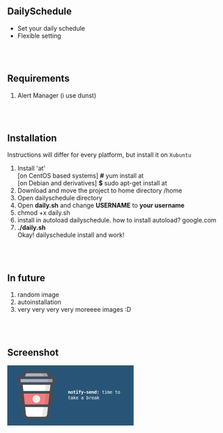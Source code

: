 ## DailySchedule

- Set your daily schedule
- Flexible setting
<br>
<br>

## Requirements

1. Alert Manager (i use dunst)

<br>
<br>

## Installation

Instructions will differ for every platform, but install it on `Xubuntu`
<br>
1. Install 'at'<br>
[on CentOS based systems]  <b>#</b> yum install at<br>
[on Debian and derivatives] <b>$</b> sudo apt-get install at
2. Download and move the project to home directory /home
3. Open dailyschedule directory
4. Open <b>daily.sh</b> and change <b>USERNAME</b> to <b>your username</b>
5. chmod +x daily.sh
6. install in autoload dailyschedule. how to install autoload? google.com
7. <b>./daily.sh</b><br>
 Okay! dailyschedule install and work!
<br>
<br>

## In future
1. random image 
2. autoinstallation
3. very very very very moreeee images :D

<br>
<br>


## Screenshot 

![](screen.png)
